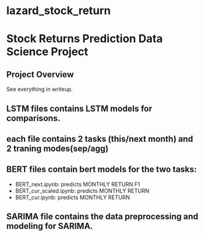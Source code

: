 # lazard_stock_return

# Stock Returns Prediction Data Science Project

## Project Overview
See everything in writeup. 

## LSTM files contains LSTM models for comparisons. 
## each file contains 2 tasks (this/next month) and 2 traning modes(sep/agg)

## BERT files contain bert models for the two tasks: 
- BERT_next.ipynb: predicts  MONTHLY RETURN F1
- BERT_cur_scaled.ipynb: predicts  MONTHLY RETURN
- BERT_cur.ipynb: predicts  MONTHLY RETURN

## SARIMA file contains the data preprocessing and modeling for SARIMA. 
